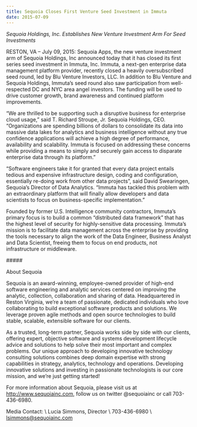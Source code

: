 ```yaml
---
title: Sequoia Closes First Venture Seed Investment in Immuta
date: 2015-07-09
---
```


_Sequoia Holdings, Inc. Establishes New Venture Investment Arm For Seed Investments_

RESTON, VA – July 09, 2015: Sequoia Apps, the new venture investment arm of Sequoia Holdings, Inc announced today that it has closed its first series seed investment in Immuta, Inc. Immuta, a next-gen enterprise data management platform provider, recently closed a heavily oversubscribed seed round, led by Blu Venture Investors, LLC. In addition to Blu Venture and Sequoia Holdings, Immuta’s seed round also saw participation from well-respected DC and NYC area angel investors. The funding will be used to drive customer growth, brand awareness and continued platform improvements.

“We are thrilled to be supporting such a disruptive business for enterprise cloud usage,” said T. Richard Stroupe, Jr. Sequoia Holdings, CEO. “Organizations are spending billions of dollars to consolidate its data into massive data lakes for analytics and business intelligence without any true confidence applications will achieve a high degree of performance, availability and scalability. Immuta is focused on addressing these concerns while providing a means to simply and securely gain access to disparate enterprise data through its platform.”

“Software engineers take it for granted that every data project entails tedious and expensive infrastructure design, coding and configuration, essentially re-doing work from other data projects”, said David Swearingen, Sequoia’s Director of Data Analytics. “Immuta has tackled this problem with an extraordinary platform that will finally allow developers and data scientists to focus on business-specific implementation.”

Founded by former U.S. Intelligence community contractors, Immuta’s primary focus is to build a common “distributed data framework” that has the highest level of security for highly-sensitive data processing. Immuta’s mission is to facilitate data management across the enterprise by providing the tools necessary to align the work of the Data Engineer, Business Analyst and Data Scientist, freeing them to focus on end products, not infrastructure or middleware.

\#\#\#\#\#

About Sequoia

Sequoia is an award-winning, employee-owned provider of high-end software engineering and analytic services centered on improving the analytic, collection, collaboration and sharing of data. Headquartered in Reston Virginia, we’re a team of passionate, dedicated individuals who love collaborating to build exceptional software products and solutions. We leverage proven agile methods and open source technologies to build stable, scalable, extensible software for our clients.

As a trusted, long-term partner, Sequoia works side by side with our clients, offering expert, objective software and systems development lifecycle advice and solutions to help solve their most important and complex problems. Our unique approach to developing innovative technology consulting solutions combines deep domain expertise with strong capabilities in strategy, analytics, technology and operations. Developing innovative solutions and investing in passionate technologists is our core mission, and we’re just getting started!

For more information about Sequoia, please visit us at <http://www.sequoiainc.com>, follow us on twitter @sequoiainc or call 703-436-6980.

Media Contact: \\
Lucia Simmons, Director \\
703-436-6980 \\
lsimmons@sequoiainc.com